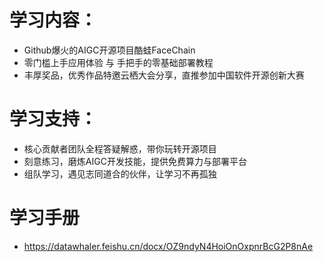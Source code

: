 # 学习内容：

- Github爆火的AIGC开源项目酷蛙FaceChain
- 零门槛上手应用体验 与 手把手的零基础部署教程
- 丰厚奖品，优秀作品特邀云栖大会分享，直推参加中国软件开源创新大赛

# 学习支持：

- 核心贡献者团队全程答疑解惑，带你玩转开源项目
- 刻意练习，磨炼AIGC开发技能，提供免费算力与部署平台
- 组队学习，遇见志同道合的伙伴，让学习不再孤独

# 学习手册

-  https://datawhaler.feishu.cn/docx/OZ9ndyN4HoiOnOxpnrBcG2P8nAe
